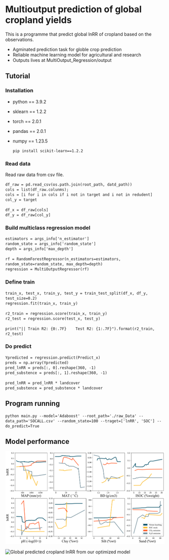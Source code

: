 #  Multioutput prediction of global cropland yields

This is a programme that predict global lnRR of cropland based on the observations.

- Agminated prediction task for globle crop prediction
- Reliable machine learning model for agricultural and research
- Outputs lives at MultiOutput_Regression/output

## Tutorial
### Installation

- python == 3.9.2
- sklearn == 1.2.2
- torch == 2.0.1
- pandas == 2.0.1
- numpy == 1.23.5

      pip install scikit-learn==1.2.2


### Read data
Read raw data from csv file.

    df_raw = pd.read_csv(os.path.join(root_path, datd_path))
    cols = list(df_raw.colunms);
    cols = [i for i in cols if i not in target and i not in redudent]
    col_y = target
    
    df_x = df_raw[cols]
    df_y = df_raw[col_y]


### Build multiclass regression model
    estimators = args_info['n_estimator']
    random_state = args_info['random_state']
    depth = args_info['max_depth']

    rf = RandomForestRegressor(n_estimators=estimators, random_state=random_state, max_depth=depth)
    regression = MultiOutputRegressor(rf)

    
### Define train
    train_x, test_x, train_y, test_y = train_test_split(df_x, df_y, test_size=0.2)
    regression.fit(train_x, train_y)

    r2_train = regression.score(train_x, train_y)
    r2_test = regression.score(test_x, test_y)

    print("|| Train R2: {0:.7F}    Test R2: {1:.7F}").format(r2_train, r2_test)

### Do predict
    Ypredicted = regression.predict(Predict_x)
    preds = np.array(Ypredicted)
    pred_lnRR = preds[:, 0].reshape(360, -1)
    pred_substence = preds[:, 1].reshape(360, -1)

    pred_lnRR = pred_lnRR * landcover
    pred_substence = pred_substence * landcover

## Program running


    python main.py --model='Adaboost' --root_path='./raw_Data' --data_path='SOCALL.csv' --random_state=100 --traget=['lnRR', 'SOC'] --do_predict=True


## Model performance

![Featurs' particial dependency correlation lines](https://github.com/jancely/Multioutput-prediction/blob/main/Features.tiff)

![Global predicted cropland lnRR from our optimized model](https://github.com/jancely/Multioutput-prediction/blob/main/Predict_lnRR.tiff)
